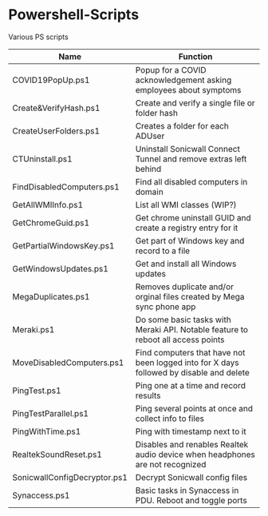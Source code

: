 # Powershell-Scripts

Various PS scripts

| Name | Function |
| ---- | -------- |
| COVID19PopUp.ps1 | Popup for a COVID acknowledgement asking employees about symptoms |
| Create&VerifyHash.ps1 | Create and verify a single file or folder hash |
| CreateUserFolders.ps1 | Creates a folder for each ADUser |
| CTUninstall.ps1 | Uninstall Sonicwall Connect Tunnel and remove extras left behind |
| FindDisabledComputers.ps1 | Find all disabled computers in domain |
| GetAllWMIInfo.ps1	| List all WMI classes (WIP?) |
| GetChromeGuid.ps1 | Get chrome uninstall GUID and create a registry entry for it |
| GetPartialWindowsKey.ps1 | Get part of Windows key and record to a file |
| GetWindowsUpdates.ps1 | Get and install all Windows updates |
| MegaDuplicates.ps1 | Removes duplicate and/or orginal files created by Mega sync phone app |
| Meraki.ps1 | Do some basic tasks with Meraki API. Notable feature to reboot all access points |
| MoveDisabledComputers.ps1 | Find computers that have not been logged into for X days followed by disable and delete |
| PingTest.ps1 | Ping one at a time and record results |
| PingTestParallel.ps1 | Ping several points at once and collect info to files |
| PingWithTime.ps1	| Ping with timestamp next to it |
| RealtekSoundReset.ps1 | Disables and renables Realtek audio device when headphones are not recognized |
| SonicwallConfigDecryptor.ps1 | Decrypt Sonicwall config files |
| Synaccess.ps1	| Basic tasks in Synaccess in PDU. Reboot and toggle ports |
